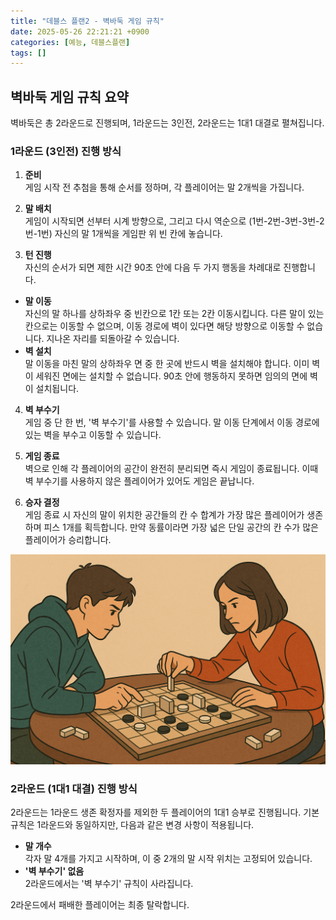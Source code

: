 ```yaml
---
title: "데블스 플랜2 - 벽바둑 게임 규칙"
date: 2025-05-26 22:21:21 +0900
categories: [예능, 데블스플랜]
tags: []
---
```


## 벽바둑 게임 규칙 요약

벽바둑은 총 2라운드로 진행되며, 1라운드는 3인전, 2라운드는 1대1 대결로 펼쳐집니다.

### 1라운드 (3인전) 진행 방식

1. **준비**  
  게임 시작 전 추첨을 통해 순서를 정하며, 각 플레이어는 말 2개씩을 가집니다.

2. **말 배치**  
  게임이 시작되면 선부터 시계 방향으로, 그리고 다시 역순으로 (1번-2번-3번-3번-2번-1번) 자신의 말 1개씩을 게임판 위 빈 칸에 놓습니다.

3. **턴 진행**  
  자신의 순서가 되면 제한 시간 90초 안에 다음 두 가지 행동을 차례대로 진행합니다.
  - **말 이동**  
    자신의 말 하나를 상하좌우 중 빈칸으로 1칸 또는 2칸 이동시킵니다. 다른 말이 있는 칸으로는 이동할 수 없으며, 이동 경로에 벽이 있다면 해당 방향으로 이동할 수 없습니다. 지나온 자리를 되돌아갈 수 있습니다.
  - **벽 설치**  
    말 이동을 마친 말의 상하좌우 면 중 한 곳에 반드시 벽을 설치해야 합니다. 이미 벽이 세워진 면에는 설치할 수 없습니다. 90초 안에 행동하지 못하면 임의의 면에 벽이 설치됩니다.

4. **벽 부수기**  
  게임 중 단 한 번, '벽 부수기'를 사용할 수 있습니다. 말 이동 단계에서 이동 경로에 있는 벽을 부수고 이동할 수 있습니다.

5. **게임 종료**  
  벽으로 인해 각 플레이어의 공간이 완전히 분리되면 즉시 게임이 종료됩니다. 이때 벽 부수기를 사용하지 않은 플레이어가 있어도 게임은 끝납니다.

6. **승자 결정**  
  게임 종료 시 자신의 말이 위치한 공간들의 칸 수 합계가 가장 많은 플레이어가 생존하며 피스 1개를 획득합니다. 만약 동률이라면 가장 넓은 단일 공간의 칸 수가 많은 플레이어가 승리합니다.

![벽바둑 게임](assets/img/2025-05-26-dffd7542-0e6e-4bc4-93e9-0d7b71fef03e/1748265795227.png)

### 2라운드 (1대1 대결) 진행 방식

2라운드는 1라운드 생존 확정자를 제외한 두 플레이어의 1대1 승부로 진행됩니다. 기본 규칙은 1라운드와 동일하지만, 다음과 같은 변경 사항이 적용됩니다.

- **말 개수**  
  각자 말 4개를 가지고 시작하며, 이 중 2개의 말 시작 위치는 고정되어 있습니다.
- **'벽 부수기' 없음**  
  2라운드에서는 '벽 부수기' 규칙이 사라집니다.

2라운드에서 패배한 플레이어는 최종 탈락합니다.